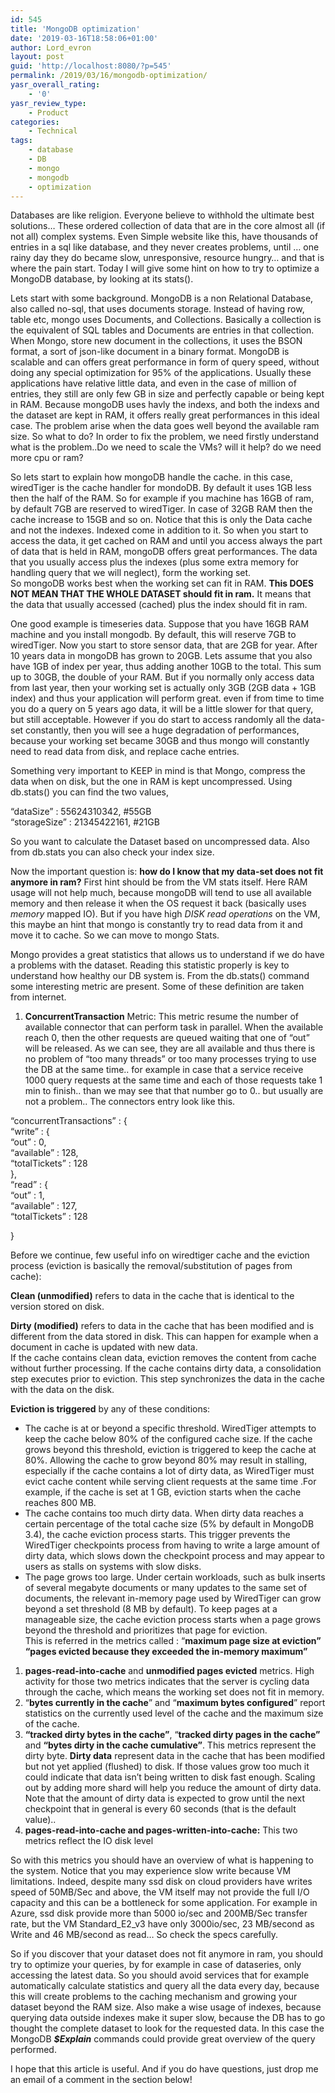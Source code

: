 ```yaml
---
id: 545
title: 'MongoDB optimization'
date: '2019-03-16T18:58:06+01:00'
author: Lord_evron
layout: post
guid: 'http://localhost:8080/?p=545'
permalink: /2019/03/16/mongodb-optimization/
yasr_overall_rating:
    - '0'
yasr_review_type:
    - Product
categories:
    - Technical
tags:
    - database
    - DB
    - mongo
    - mongodb
    - optimization
---
```


Databases are like religion. Everyone believe to withhold the ultimate best solutions… These ordered collection of data that are in the core almost all (if not all) complex systems. Even Simple website like this, have thousands of entries in a sql like database, and they never creates problems, until … one rainy day they do became slow, unresponsive, resource hungry… and that is where the pain start. Today I will give some hint on how to try to optimize a MongoDB database, by looking at its stats().

Lets start with some background. MongoDB is a non Relational Database, also called no-sql, that uses documents storage. Instead of having row, table etc, mongo uses Documents, and Collections. Basically a collection is the equivalent of SQL tables and Documents are entries in that collection. When Mongo, store new document in the collections, it uses the BSON format, a sort of json-like document in a binary format. MongoDB is scalable and can offers great performance in form of query speed, without doing any special optimization for 95% of the applications. Usually these applications have relative little data, and even in the case of million of entries, they still are only few GB in size and perfectly capable or being kept in RAM. Because mongoDB uses havly the indexs, and both the indexs and the dataset are kept in RAM, it offers really great performances in this ideal case. The problem arise when the data goes well beyond the available ram size. So what to do? In order to fix the problem, we need firstly understand what is the problem..Do we need to scale the VMs? will it help? do we need more cpu or ram?

So lets start to explain how mongoDB handle the cache. in this case, wiredTiger is the cache handler for mondoDB. By default it uses 1GB less then the half of the RAM. So for example if you machine has 16GB of ram, by default 7GB are reserved to wiredTiger. In case of 32GB RAM then the cache increase to 15GB and so on. Notice that this is only the Data cache and not the indexes. Indexed come in addition to it. So when you start to access the data, it get cached on RAM and until you access always the part of data that is held in RAM, mongoDB offers great performances. The data that you usually access plus the indexes (plus some extra memory for handling query that we will neglect), form the working set.  
So mongoDB works best when the working set can fit in RAM. **This DOES NOT MEAN THAT THE WHOLE DATASET should fit in ram.** It means that the data that usually accessed (cached) plus the index should fit in ram.

One good example is timeseries data. Suppose that you have 16GB RAM machine and you install mongodb. By default, this will reserve 7GB to wiredTiger. Now you start to store sensor data, that are 2GB for year. After 10 years data in mongoDB has grown to 20GB. Lets assume that you also have 1GB of index per year, thus adding another 10GB to the total. This sum up to 30GB, the double of your RAM. But if you normally only access data from last year, then your working set is actually only 3GB (2GB data + 1GB index) and thus your application will perform great. even if from time to time you do a query on 5 years ago data, it will be a little slower for that query, but still acceptable. However if you do start to access randomly all the data-set constantly, then you will see a huge degradation of performances, because your working set became 30GB and thus mongo will constantly need to read data from disk, and replace cache entries.

Something very important to KEEP in mind is that Mongo, compress the data when on disk, but the one in RAM is kept uncompressed. Using db.stats() you can find the two values,

“dataSize” : 55624310342, #55GB  
“storageSize” : 21345422161, #21GB

So you want to calculate the Dataset based on uncompressed data. Also from db.stats you can also check your index size.

Now the important question is: **how do I know that my data-set does not fit anymore in ram?** First hint should be from the VM stats itself. Here RAM usage will not help much, because mongoDB will tend to use all available memory and then release it when the OS request it back (basically uses <span class="st"> *memory* mapped IO</span>). But if you have high *DISK read operations* on the VM, this maybe an hint that mongo is constantly try to read data from it and move it to cache. So we can move to mongo Stats.

Mongo provides a great statistics that allows us to understand if we do have a problems with the dataset. Reading this statistic properly is key to understand how healthy our DB system is. From the db.stats() command some interesting metric are present. Some of these definition are taken from internet.

1. **ConcurrentTransaction** Metric: This metric resume the number of available connector that can perform task in parallel. When the available reach 0, then the other requests are queued waiting that one of “out” will be released. As we can see, they are all available and thus there is no problem of “too many threads” or too many processes trying to use the DB at the same time.. for example in case that a service receive 1000 query requests at the same time and each of those requests take 1 min to finish.. than we may see that that number go to 0.. but usually are not a problem.. The connectors entry look like this.

“concurrentTransactions” : {  
“write” : {  
“out” : 0,  
“available” : 128,  
“totalTickets” : 128  
},  
“read” : {  
“out” : 1,  
“available” : 127,  
“totalTickets” : 128

}

Before we continue, few useful info on wiredtiger cache and the eviction process (eviction is basically the removal/substitution of pages from cache):

**Clean (unmodified)** refers to data in the cache that is identical to the version stored on disk.

**Dirty (modified)** refers to data in the cache that has been modified and is different from the data stored in disk. This can happen for example when a document in cache is updated with new data.  
If the cache contains clean data, eviction removes the content from cache without further processing. If the cache contains dirty data, a consolidation step executes prior to eviction. This step synchronizes the data in the cache with the data on the disk.

**Eviction is triggered** by any of these conditions:

- The cache is at or beyond a specific threshold. WiredTiger attempts to keep the cache below 80% of the configured cache size. If the cache grows beyond this threshold, eviction is triggered to keep the cache at 80%. Allowing the cache to grow beyond 80% may result in stalling, especially if the cache contains a lot of dirty data, as WiredTiger must evict cache content while serving client requests at the same time .For example, if the cache is set at 1 GB, eviction starts when the cache reaches 800 MB.
- The cache contains too much dirty data. When dirty data reaches a certain percentage of the total cache size (5% by default in MongoDB 3.4), the cache eviction process starts. This trigger prevents the WiredTiger checkpoints process from having to write a large amount of dirty data, which slows down the checkpoint process and may appear to users as stalls on systems with slow disks.
- The page grows too large. Under certain workloads, such as bulk inserts of several megabyte documents or many updates to the same set of documents, the relevant in-memory page used by WiredTiger can grow beyond a set threshold (8 MB by default). To keep pages at a manageable size, the cache eviction process starts when a page grows beyond the threshold and prioritizes that page for eviction.  
    This is referred in the metrics called : “**maximum page size at eviction” “pages evicted because they exceeded the in-memory maximum”**

1. **pages-read-into-cache** and **unmodified pages evicted** metrics. High activity for those two metrics indicates that the server is cycling data through the cache, which means the working set does not fit in memory.
2. “**bytes currently in the cache**” and “**maximum bytes configured**” report statistics on the currently used level of the cache and the maximum size of the cache.
3. **“tracked dirty bytes in the cache”**, “**tracked dirty pages in the cache”** and **“bytes dirty in the cache cumulative”**. This metrics represent the dirty byte. **Dirty data** represent data in the cache that has been modified but not yet applied (flushed) to disk. If those values grow too much it could indicate that data isn’t being written to disk fast enough. Scaling out by adding more shard will help you reduce the amount of dirty data. Note that the amount of dirty data is expected to grow until the next checkpoint that in general is every 60 seconds (that is the default value)..
4. **pages-read-into-cache and pages-written-into-cache:** This two metrics reflect the IO disk level

So with this metrics you should have an overview of what is happening to the system. Notice that you may experience slow write because VM limitations. Indeed, despite many ssd disk on cloud providers have writes speed of 50MB/Sec and above, the VM itself may not provide the full I/O capacity and this can be a bottleneck for some application. For example in Azure, ssd disk provide more than 5000 io/sec and 200MB/Sec transfer rate, but the VM Standard\_E2\_v3 have only 3000io/sec, 23 MB/second as Write and 46 MB/second as read… So check the specs carefully.

So if you discover that your dataset does not fit anymore in ram, you should try to optimize your queries, by for example in case of dataseries, only accessing the latest data. So you should avoid services that for example automatically calculate statistics and query all the data every day, because this will create problems to the caching mechanism and growing your dataset beyond the RAM size. Also make a wise usage of indexes, because querying data outside indexes make it super slow, because the DB has to go thought the complete dataset to look for the requested data. In this case the MongoDB ***$Explain*** commands could provide great overview of the query performed.

I hope that this article is useful. And if you do have questions, just drop me an email of a comment in the section below!
